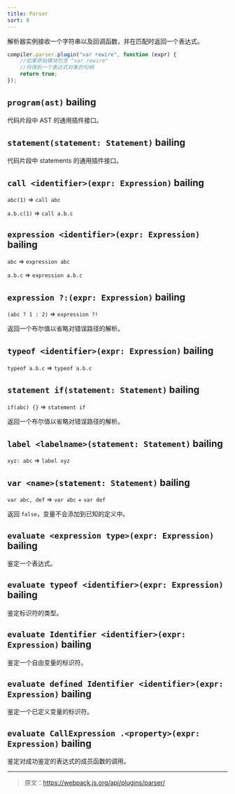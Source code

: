 ```yaml
---
title: Parser
sort: 8
---
```


解析器实例接收一个字符串以及回调函数，并在匹配时返回一个表达式。

```javascript
compiler.parser.plugin("var rewire", function (expr) {
    //如果原始模块包含 "var rewire"
    //将得到一个表达式对象的句柄
    return true;
});
```

## `program(ast)` bailing

代码片段中 AST 的通用插件接口。

## `statement(statement: Statement)` bailing

代码片段中 statements 的通用插件接口。

## `call <identifier>(expr: Expression)` bailing

`abc(1)` => `call abc`

`a.b.c(1)` => `call a.b.c`

## `expression <identifier>(expr: Expression)` bailing

`abc` => `expression abc`

`a.b.c` => `expression a.b.c`

## `expression ?:(expr: Expression)` bailing

`(abc ? 1 : 2)` => `expression ?!`

返回一个布尔值以省略对错误路径的解析。

## `typeof <identifier>(expr: Expression)` bailing

`typeof a.b.c` => `typeof a.b.c`

## `statement if(statement: Statement)` bailing

`if(abc) {}` => `statement if`

返回一个布尔值以省略对错误路径的解析。

## `label <labelname>(statement: Statement)` bailing

`xyz: abc` => `label xyz`

## `var <name>(statement: Statement)` bailing

`var abc, def` => `var abc` + `var def`

返回 `false`，变量不会添加到已知的定义中。

## `evaluate <expression type>(expr: Expression)` bailing

鉴定一个表达式。

## `evaluate typeof <identifier>(expr: Expression)` bailing

鉴定标识符的类型。

## `evaluate Identifier <identifier>(expr: Expression)` bailing

鉴定一个自由变量的标识符。

## `evaluate defined Identifier <identifier>(expr: Expression)` bailing

鉴定一个已定义变量的标识符。

## `evaluate CallExpression .<property>(expr: Expression)` bailing

鉴定对成功鉴定的表达式的成员函数的调用。

***

> 原文：https://webpack.js.org/api/plugins/parser/
